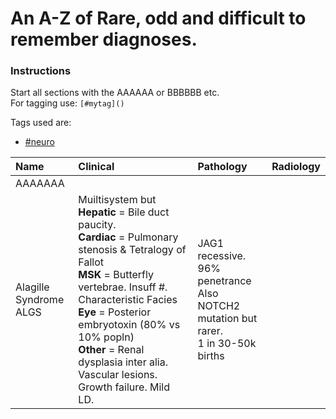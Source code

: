 # An A-Z of Rare, odd and difficult to remember diagnoses.  

### Instructions 

Start all sections with the AAAAAA or BBBBBB etc.  
For tagging use: `[#mytag]()`  

Tags used are: 
 - [#neuro]() 

| Name | Clinical | Pathology | Radiology |
|:---|:---|:---|:---|
| AAAAAAA |
| Alagille Syndrome<br>ALGS<br> | Muiltisystem but<br>**Hepatic** = Bile duct paucity.<br>**Cardiac** = Pulmonary stenosis & Tetralogy of Fallot<br>**MSK** = Butterfly vertebrae. Insuff #. Characteristic Facies **Eye** = Posterior embryotoxin (80% vs 10% popln)<br>**Other** = Renal dysplasia inter alia. Vascular lesions. Growth failure. Mild LD. | JAG1 recessive. 96% penetrance <br> Also NOTCH2 mutation but rarer.<br> 1 in 30-50k births
